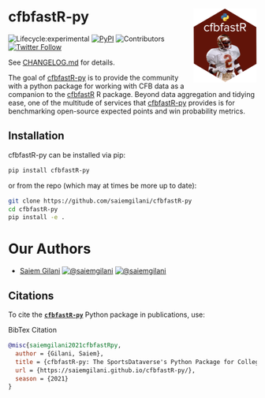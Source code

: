 # cfbfastR-py <a href='http://github.com/saiemgilani/cfbfastR-py'><img src='cfbfastR-py-logo.png' align="right" height="150" /></a>
<!-- badges: start -->

![Lifecycle:experimental](https://img.shields.io/badge/lifecycle-experimental-orange.svg?style=for-the-badge&logo=github)
[![PyPI](https://img.shields.io/pypi/v/cfbfastR-py?label=cfbfastR-py&logo=python&style=for-the-badge)](https://pypi.org/project/cfbfastR-py/)
![Contributors](https://img.shields.io/github/contributors/saiemgilani/cfbfastR-py?style=for-the-badge)
[![Twitter
Follow](https://img.shields.io/twitter/follow/cfbfastR?color=blue&label=%40cfbfastR&logo=twitter&style=for-the-badge)](https://twitter.com/cfbfastR)

<!-- badges: end -->


See [CHANGELOG.md](http://github.com/saiemgilani/cfbfastR-py/CHANGELOG.md) for details.

The goal of [cfbfastR-py](https://github.com/saiemgilani/cfbfastR-py) is to provide the community with a python package for working with CFB data as a companion to the [cfbfastR](https://github.com/saiemgilani/cfbfastR) R package. Beyond data aggregation and tidying ease, one of the multitude of services that [cfbfastR-py](https://github.com/saiemgilani/cfbfastR-py) provides is for benchmarking open-source expected points and win probability metrics.

## Installation

cfbfastR-py can be installed via pip:

```bash
pip install cfbfastR-py
```

or from the repo (which may at times be more up to date):

```bash
git clone https://github.com/saiemgilani/cfbfastR-py
cd cfbfastR-py
pip install -e .
```

# **Our Authors**

-   [Saiem Gilani](https://twitter.com/saiemgilani)
<a href="https://twitter.com/saiemgilani" target="blank"><img src="https://img.shields.io/twitter/follow/saiemgilani?color=blue&label=%40saiemgilani&logo=twitter&style=for-the-badge" alt="@saiemgilani" /></a>
<a href="https://github.com/saiemgilani" target="blank"><img src="https://img.shields.io/github/followers/saiemgilani?color=eee&logo=Github&style=for-the-badge" alt="@saiemgilani" /></a>


## **Citations**

To cite the [**`cfbfastR-py`**](https://saiemgilani.github.io/cfbfastR-py/) Python package in publications, use:

BibTex Citation
```bibtex
@misc{saiemgilani2021cfbfastRpy,
  author = {Gilani, Saiem},
  title = {cfbfastR-py: The SportsDataverse's Python Package for College Football Data.},
  url = {https://saiemgilani.github.io/cfbfastR-py/},
  season = {2021}
}
```
